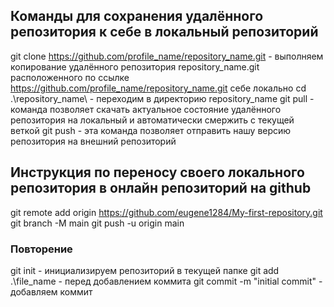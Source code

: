 
## Команды для сохранения удалённого репозитория к себе в локальный репозиторий
git clone https://github.com/profile_name/repository_name.git - выполняем копирование удалённого репозитория repository_name.git расположенного по ссылке https://github.com/profile_name/repository_name.git себе локально
cd .\repository_name\ - переходим в директорию repository_name
git pull - команда позволяет скачать актуальное состояние удалённого репозитория на локальный и автоматически смержить с текущей веткой
git push - эта команда позволяет отправить нашу версию репозитория на внешний репозиторий

## Инструкция по переносу своего локального репозитория в онлайн репозиторий на github
git remote add origin https://github.com/eugene1284/My-first-repository.git
git branch -M main
git push -u origin main


### Повторение
git init - инициализируем репозиторий в текущей папке
git add .\file_name - перед добавлением коммита
git commit -m "initial commit" - добавляем коммит
